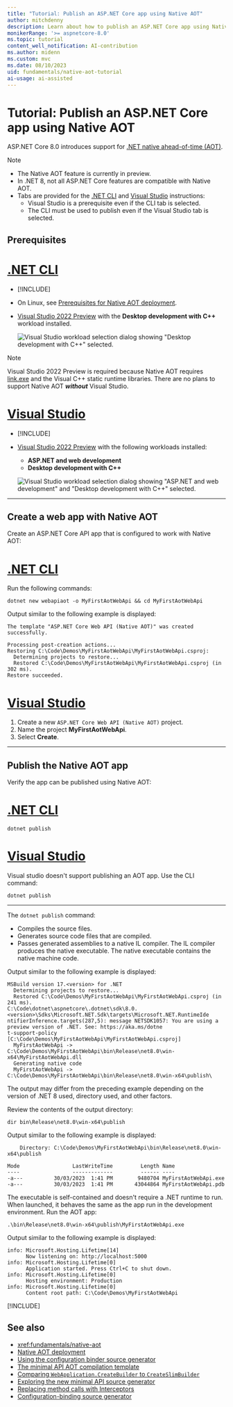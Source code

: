 ```yaml
---
title: "Tutorial: Publish an ASP.NET Core app using Native AOT"
author: mitchdenny
description: Learn about how to publish an ASP.NET Core app using Native AOT.
monikerRange: '>= aspnetcore-8.0'
ms.topic: tutorial
content_well_notification: AI-contribution
ms.author: midenn
ms.custom: mvc
ms.date: 08/10/2023
uid: fundamentals/native-aot-tutorial
ai-usage: ai-assisted
---
```

# Tutorial: Publish an ASP.NET Core app using Native AOT

<!-- UPDATE 9.0 Activate after release and INCLUDE is updated

[!INCLUDE[](~/includes/not-latest-version.md)]

-->

ASP.NET Core 8.0 introduces support for [.NET native ahead-of-time (AOT)](/dotnet/core/deploying/native-aot/).

> [!NOTE]
> * The Native AOT feature is currently in preview.
> * In .NET 8, not all ASP.NET Core features are compatible with Native AOT.
> * Tabs are provided for the [.NET CLI](/dotnet/core/tools/) and [Visual Studio](https://visualstudio.microsoft.com/vs/preview/) instructions:
>   * Visual Studio is a prerequisite even if the CLI tab is selected.
>   * The CLI must be used to publish even if the Visual Studio tab is selected.

## Prerequisites

# [.NET CLI](#tab/net-cli) 

* [!INCLUDE[](~/includes/8.0-SDK.md)]
* On Linux, see [Prerequisites for Native AOT deployment](/dotnet/core/deploying/native-aot/?tabs=net8plus#prerequisites-for-native-aot-deployment).
* [Visual Studio 2022 Preview](https://visualstudio.microsoft.com/vs/preview/) with the **Desktop development with C++** workload installed.

  ![Visual Studio workload selection dialog showing "Desktop development with C++" selected.](~/fundamentals/aot/_static/cpponly.png)

> [!NOTE]
> Visual Studio 2022 Preview is required because Native AOT requires [link.exe](/cpp/build/reference/linker-options) and the Visual C++ static runtime libraries. There are no plans to support Native AOT ***without*** Visual Studio.

# [Visual Studio](#tab/visual-studio)

* [!INCLUDE[](~/includes/8.0-SDK.md)]

* [Visual Studio 2022 Preview](https://visualstudio.microsoft.com/vs/preview/) with the following workloads installed:
  * **ASP.NET and web development**
  * **Desktop development with C++**

  ![Visual Studio workload selection dialog showing "ASP.NET and web development" and "Desktop development with C++" selected.](~/fundamentals/aot/_static/ddcpp.png)

---

## Create a web app with Native AOT

Create an ASP.NET Core API app that is configured to work with Native AOT:

# [.NET CLI](#tab/net-cli) 

Run the following commands:

```dotnetcli
dotnet new webapiaot -o MyFirstAotWebApi && cd MyFirstAotWebApi
```

Output similar to the following example is displayed:

```output
The template "ASP.NET Core Web API (Native AOT)" was created successfully.

Processing post-creation actions...
Restoring C:\Code\Demos\MyFirstAotWebApi\MyFirstAotWebApi.csproj:
  Determining projects to restore...
  Restored C:\Code\Demos\MyFirstAotWebApi\MyFirstAotWebApi.csproj (in 302 ms).
Restore succeeded.
```

# [Visual Studio](#tab/visual-studio)

1. Create a new `ASP.NET Core Web API (Native AOT)` project.
1. Name the project **MyFirstAotWebApi**.
1. Select **Create**.

---

## Publish the Native AOT app

Verify the app can be published using Native AOT:

# [.NET CLI](#tab/net-cli) 

```dotnetcli
dotnet publish
```

# [Visual Studio](#tab/visual-studio)

Visual studio doesn't support publishing an AOT app. Use the CLI command:

```dotnetcli
dotnet publish
```

---

The `dotnet publish` command:

* Compiles the source files.
* Generates source code files that are compiled.
* Passes generated assemblies to a native IL compiler. The IL compiler produces the native executable. The native executable contains the native machine code.

Output similar to the following example is displayed:

```output
MSBuild version 17.<version> for .NET
  Determining projects to restore...
  Restored C:\Code\Demos\MyFirstAotWebApi\MyFirstAotWebApi.csproj (in 241 ms).
C:\Code\dotnet\aspnetcore\.dotnet\sdk\8.0.<version>\Sdks\Microsoft.NET.Sdk\targets\Microsoft.NET.RuntimeIde
ntifierInference.targets(287,5): message NETSDK1057: You are using a preview version of .NET. See: https://aka.ms/dotne
t-support-policy [C:\Code\Demos\MyFirstAotWebApi\MyFirstAotWebApi.csproj]
  MyFirstAotWebApi -> C:\Code\Demos\MyFirstAotWebApi\bin\Release\net8.0\win-x64\MyFirstAotWebApi.dll
  Generating native code
  MyFirstAotWebApi -> C:\Code\Demos\MyFirstAotWebApi\bin\Release\net8.0\win-x64\publish\
```

The output may differ from the preceding example depending on the version of .NET 8 used, directory used, and other factors.

Review the contents of the output directory:

```
dir bin\Release\net8.0\win-x64\publish
```

Output similar to the following example is displayed:

```Output
    Directory: C:\Code\Demos\MyFirstAotWebApi\bin\Release\net8.0\win-x64\publish

Mode                 LastWriteTime         Length Name
----                 -------------         ------ ----
-a---          30/03/2023  1:41 PM        9480704 MyFirstAotWebApi.exe
-a---          30/03/2023  1:41 PM       43044864 MyFirstAotWebApi.pdb
```

The executable is self-contained and doesn't require a .NET runtime to run. When launched, it behaves the same as the app run in the development environment. Run the AOT app:

```
.\bin\Release\net8.0\win-x64\publish\MyFirstAotWebApi.exe
```

Output similar to the following example is displayed:

```output
info: Microsoft.Hosting.Lifetime[14]
      Now listening on: http://localhost:5000
info: Microsoft.Hosting.Lifetime[0]
      Application started. Press Ctrl+C to shut down.
info: Microsoft.Hosting.Lifetime[0]
      Hosting environment: Production
info: Microsoft.Hosting.Lifetime[0]
      Content root path: C:\Code\Demos\MyFirstAotWebApi
```

[!INCLUDE[](~/fundamentals/aot/includes/aot_lib.md)]

## See also

* <xref:fundamentals/native-aot>
* [Native AOT deployment](/dotnet/core/deploying/native-aot/)
* [Using the configuration binder source generator](https://andrewlock.net/exploring-the-dotnet-8-preview-using-the-new-configuration-binder-source-generator/)
* [The minimal API AOT compilation template](https://andrewlock.net/exploring-the-dotnet-8-preview-the-minimal-api-aot-template/)
* [Comparing `WebApplication.CreateBuilder` to `CreateSlimBuilder`](https://andrewlock.net/exploring-the-dotnet-8-preview-comparing-createbuilder-to-the-new-createslimbuilder-method/)
* [Exploring the new minimal API source generator](https://andrewlock.net/exploring-the-dotnet-8-preview-exploring-the-new-minimal-api-source-generator/)
* [Replacing method calls with Interceptors](https://andrewlock.net/exploring-the-dotnet-8-preview-changing-method-calls-with-interceptors/)
* [Configuration-binding source generator](/dotnet/core/whats-new/dotnet-8#configuration-binding-source-generator)
